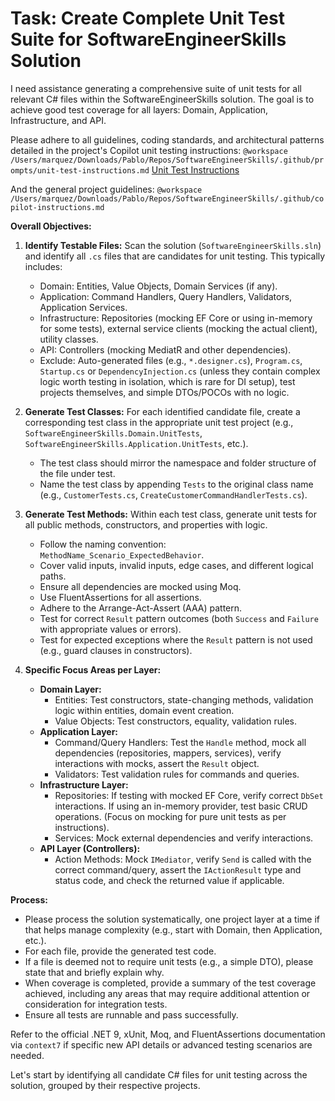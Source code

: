 # Task: Create Complete Unit Test Suite for SoftwareEngineerSkills Solution

I need assistance generating a comprehensive suite of unit tests for all relevant C# files within the SoftwareEngineerSkills solution. The goal is to achieve good test coverage for all layers: Domain, Application, Infrastructure, and API.

Please adhere to all guidelines, coding standards, and architectural patterns detailed in the project's Copilot unit testing instructions:
`@workspace /Users/marquez/Downloads/Pablo/Repos/SoftwareEngineerSkills/.github/prompts/unit-test-instructions.md`
[Unit Test Instructions](.github/instructions/unit-test-instructions.md)

And the general project guidelines:
`@workspace /Users/marquez/Downloads/Pablo/Repos/SoftwareEngineerSkills/.github/copilot-instructions.md`

**Overall Objectives:**

1.  **Identify Testable Files:** Scan the solution (`SoftwareEngineerSkills.sln`) and identify all `.cs` files that are candidates for unit testing. This typically includes:
    *   Domain: Entities, Value Objects, Domain Services (if any).
    *   Application: Command Handlers, Query Handlers, Validators, Application Services.
    *   Infrastructure: Repositories (mocking EF Core or using in-memory for some tests), external service clients (mocking the actual client), utility classes.
    *   API: Controllers (mocking MediatR and other dependencies).
    *   Exclude: Auto-generated files (e.g., `*.designer.cs`), `Program.cs`, `Startup.cs` or `DependencyInjection.cs` (unless they contain complex logic worth testing in isolation, which is rare for DI setup), test projects themselves, and simple DTOs/POCOs with no logic.

2.  **Generate Test Classes:** For each identified candidate file, create a corresponding test class in the appropriate unit test project (e.g., `SoftwareEngineerSkills.Domain.UnitTests`, `SoftwareEngineerSkills.Application.UnitTests`, etc.).
    *   The test class should mirror the namespace and folder structure of the file under test.
    *   Name the test class by appending `Tests` to the original class name (e.g., `CustomerTests.cs`, `CreateCustomerCommandHandlerTests.cs`).

3.  **Generate Test Methods:** Within each test class, generate unit tests for all public methods, constructors, and properties with logic.
    *   Follow the naming convention: `MethodName_Scenario_ExpectedBehavior`.
    *   Cover valid inputs, invalid inputs, edge cases, and different logical paths.
    *   Ensure all dependencies are mocked using Moq.
    *   Use FluentAssertions for all assertions.
    *   Adhere to the Arrange-Act-Assert (AAA) pattern.
    *   Test for correct `Result` pattern outcomes (both `Success` and `Failure` with appropriate values or errors).
    *   Test for expected exceptions where the `Result` pattern is not used (e.g., guard clauses in constructors).

4.  **Specific Focus Areas per Layer:**
    *   **Domain Layer:**
        *   Entities: Test constructors, state-changing methods, validation logic within entities, domain event creation.
        *   Value Objects: Test constructors, equality, validation rules.
    *   **Application Layer:**
        *   Command/Query Handlers: Test the `Handle` method, mock all dependencies (repositories, mappers, services), verify interactions with mocks, assert the `Result` object.
        *   Validators: Test validation rules for commands and queries.
    *   **Infrastructure Layer:**
        *   Repositories: If testing with mocked EF Core, verify correct `DbSet` interactions. If using an in-memory provider, test basic CRUD operations. (Focus on mocking for pure unit tests as per instructions).
        *   Services: Mock external dependencies and verify interactions.
    *   **API Layer (Controllers):**
        *   Action Methods: Mock `IMediator`, verify `Send` is called with the correct command/query, assert the `IActionResult` type and status code, and check the returned value if applicable.

**Process:**

*   Please process the solution systematically, one project layer at a time if that helps manage complexity (e.g., start with Domain, then Application, etc.).
*   For each file, provide the generated test code.
*   If a file is deemed not to require unit tests (e.g., a simple DTO), please state that and briefly explain why.
*   When coverage is completed, provide a summary of the test coverage achieved, including any areas that may require additional attention or consideration for integration tests.
*   Ensure all tests are runnable and pass successfully.

Refer to the official .NET 9, xUnit, Moq, and FluentAssertions documentation via `context7` if specific new API details or advanced testing scenarios are needed.

Let's start by identifying all candidate C# files for unit testing across the solution, grouped by their respective projects.
